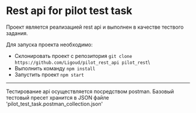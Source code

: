 # Rest api for pilot test task

Проект является реализацией rest api и выполнен в качестве тествого задания.

Для запуска проекта необходимо:
- Склонировать проект с репозитория `git clone https://github.com/Ligoud/pilot_rest_api pilot_rest`\
- Выполнить команду `npm install`
- Запустить проект `npm start`

---
Тестирование api осуществляется посредством postman. 
Базовый тестовый пресет хранится в JSON файле 'pilot_test_task.postman_collection.json'
